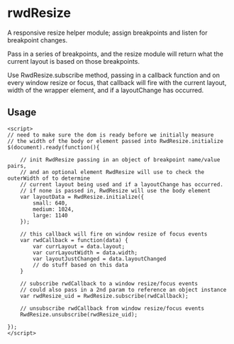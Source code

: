 rwdResize
==========

A responsive resize helper module; assign breakpoints and listen for breakpoint changes.

<p>Pass in a series of breakpoints, and the resize module will return what the current layout is based on those breakpoints.</p>
<p>Use RwdResize.subscribe method, passing in a callback function and on every window resize or focus, that callback will fire with the current layout, width of the wrapper element, and if a layoutChange has occurred.</p>  
<h2>Usage</h2>
    <script src="http://code.jquery.com/jquery-1.7.2.min.js"></script>
    <script src="pubSub.js"></script>
    <script src="rwdResize.js"></script>
    
    <script>
    // need to make sure the dom is ready before we initially measure 
    // the width of the body or element passed into RwdResize.initialize
    $(document).ready(function(){
    
		// init RwdResize passing in an object of breakpoint name/value pairs, 
		// and an optional element RwdResize will use to check the outerWidth of to determine
		// current layout being used and if a layoutChange has occurred.
		// if none is passed in, RwdResize will use the body element
		var layoutData = RwdResize.initialize({
			small: 640,
			medium: 1024,
			large: 1140
		});

		// this callback will fire on window resize of focus events 
		var rwdCallback = function(data) {
			var currLayout = data.layout;
			var currLayoutWidth = data.width; 
			var layoutJustChanged = data.layoutChanged
			// do stuff based on this data
		}
		
		// subscribe rwdCallback to a window resize/focus events
		// could also pass in a 2nd param to reference an object instance
		var rwdResize_uid = RwdResize.subscribe(rwdCallback);
		
		// unsubscribe rwdCallback from window resize/focus events
		RwdResize.unsubscribe(rwdResize_uid);
		
	});
	</script>
